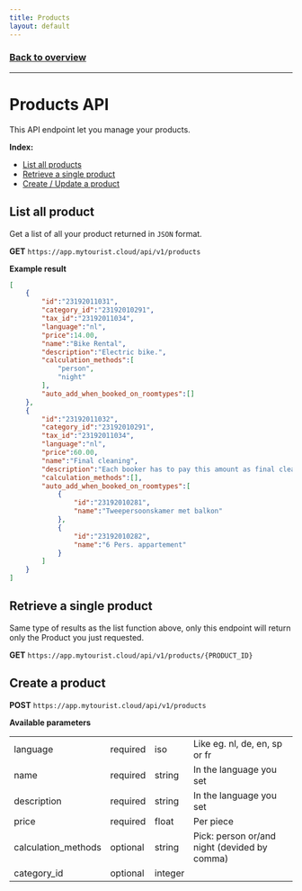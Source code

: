 ```yaml
---
title: Products
layout: default
---
```

### [Back to overview](index.html#start-developing-testing-and-deploy)
---
# Products API
This API endpoint let you manage your products.    

**Index:** 
- [List all products](#list-all-products)
- [Retrieve a single product](#retrieve-a-single-product)
- [Create / Update a product](#create--update-a-product)

## List all product
Get a list of all your product returned in `JSON` format.

**GET** `https://app.mytourist.cloud/api/v1/products`

**Example result**
```json
[
    {
        "id":"23192011031",
        "category_id":"23192010291",
        "tax_id":"23192011034",
        "language":"nl",
        "price":14.00,
        "name":"Bike Rental",
        "description":"Electric bike.",
        "calculation_methods":[
            "person",
            "night"
        ],
        "auto_add_when_booked_on_roomtypes":[]
    },
    {
        "id":"23192011032",
        "category_id":"23192010291",
        "tax_id":"23192011034",
        "language":"nl",
        "price":60.00,
        "name":"Final cleaning",
        "description":"Each booker has to pay this amount as final cleaning service.",
        "calculation_methods":[],
        "auto_add_when_booked_on_roomtypes":[
            {
                "id":"23192010281",
                "name":"Tweepersoonskamer met balkon"
            },
            {
                "id":"23192010282",
                "name":"6 Pers. appartement"
            }
        ]
    }
]
```

## Retrieve a single product
Same type of results as the list function above, only this endpoint will return only the Product you just requested.

**GET** `https://app.mytourist.cloud/api/v1/products/{PRODUCT_ID}`

## Create a product

**POST** `https://app.mytourist.cloud/api/v1/products`

**Available parameters**
<table>
    <tr><td>language</td><td>required</td><td>iso</td><td>Like eg. nl, de, en, sp or fr</td></tr>    
    <tr><td>name</td><td>required</td><td>string</td><td>In the language you set</td></tr>    
    <tr><td>description</td><td>required</td><td>string</td><td>In the language you set</td></tr>    
    <tr><td>price</td><td>required</td><td>float</td><td>Per piece</td></tr>    
    <tr><td>calculation_methods</td><td>optional</td><td>string</td><td>Pick: person or/and night (devided by comma)</td></tr>
    <tr><td>category_id</td><td>optional</td><td>integer</td><td></td></tr>    
</table>
